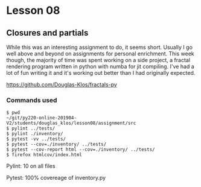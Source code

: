 # Lesson 08

## Closures and partials

While this was an interesting assignment to do, it seems short.  Usually I go
well above and beyond on assignments for personal enrichment.  This week though,
the majority of time was spent working on a side project, a fractal rendering
program written in python with numba for jit compiling.  I've had a lot of fun
writing it and it's working out better than I had originally expected.

https://github.com/Douglas-Klos/fractals-py


### Commands used
```
$ pwd
~/git/py220-online-201904-V2/students/douglas_klos/lesson08/assignment/src
$ pylint ../tests/
$ pylint ./inventory/
$ pytest -vv ../tests/
$ pytest --cov=./inventory/ ../tests/
$ pytest --cov-report html --cov=./inventory/ ../tests/
$ firefox htmlcov/index.html
```

Pylint: 10 on all files

Pytest: 100% covereage of inventory.py